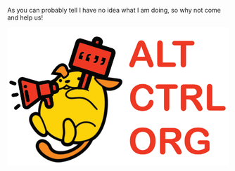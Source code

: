 As you can probably tell I have no idea what I am doing, so why not come and help us!

![Wapuu](https://github.com/Altctrlorg/www/blob/main/AltCtrlOrgV.PNG?raw=true)

